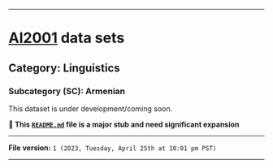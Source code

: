 
***

# [AI2001](https://github.com/seanpm2001/AI2001/) data sets

## Category: Linguistics

### Subcategory (SC): Armenian

This dataset is under development/coming soon.

**🌱️ This [`README.md`](/README.md) file is a major stub and need significant expansion**

***

**File version:** `1 (2023, Tuesday, April 25th at 10:01 pm PST)`

***
